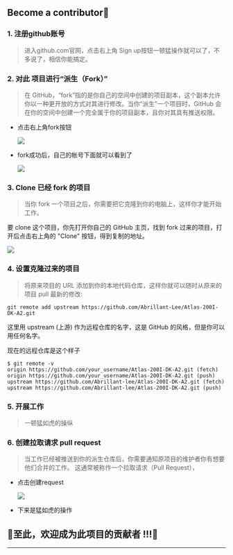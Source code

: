 ## **Become a contributor🥳**

### 1. 注册github账号
>进入github.com官网，点击右上角 Sign up按钮一顿猛操作就可以了，不多说了，相信你能搞定。
### 2. 对此 项目进行“派生（Fork）”
> 在 GitHub，“fork”指的是你自己的空间中创建的项目副本，这个副本允许你以一种更开放的方式对其进行修改。当你“派生”一个项目时，GitHub 会在你的空间中创建一个完全属于你的项目副本，且你对其具有推送权限。

   - 点击右上角fork按钮

        ![](./../../img/fork到自己仓库.png)

   - fork成功后，自己的帐号下面就可以看到了

     ![](../../img/fork成功.png)


### 3. Clone 已经 fork 的项目
>当你 fork 一个项目之后，你需要把它克隆到你的电脑上，这样你才能开始工作。

要 clone 这个项目，你先打开你自己的 GitHub 主页，找到 fork 过来的项目，打开后点击右上角的 "Clone" 按钮，得到复制的地址。

![](./../../img/fork_clone.png)

### 4. 设置克隆过来的项目
>将原来项目的 URL 添加到你的本地代码仓库，这样你就可以随时从原来的项目 pull 最新的修改:
 ```
 git remote add upstream https://github.com/Abrillant-Lee/Atlas-200I-DK-A2.git
 ```

  这里用 upstream (上游) 作为远程仓库的名字，这是 GitHub 的风格，但是你可以用任何名字。

  现在的远程仓库是这个样子

  ```
  $ git remote -v
  origin https://github.com/your_username/Atlas-200I-DK-A2.git (fetch)
  origin https://github.com/your_username/Atlas-200I-DK-A2.git (push)
  upstream https://github.com/Abrillant-lee/Atlas-200I-DK-A2.git (fetch)
  upstream https://github.com/Abrillant-lee/Atlas-200I-DK-A2.git (push)
  ```

### 5. 开展工作
> 一顿猛如虎的操纵

### 6.  创建拉取请求 pull request
>当工作已经被推送到你的派生仓库后，你需要通知原项目的维护者你有想要他们合并的工作。 这通常被称作一个拉取请求（Pull Request），

- 点击创建request

    ![](./../../img/pull_request.png)

- 下来是猛如虎的操作


## 🎉至此，欢迎成为此项目的贡献者 !!!🎉
---